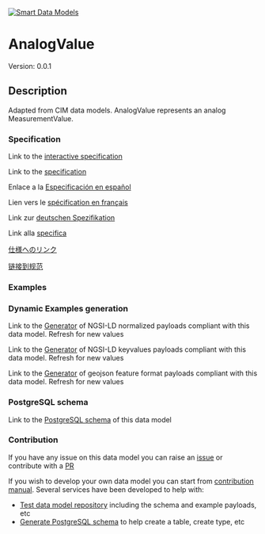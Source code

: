 [![Smart Data Models](https://smartdatamodels.org/wp-content/uploads/2022/01/SmartDataModels_logo.png "Logo")](https://smartdatamodels.org)
# AnalogValue
Version: 0.0.1

## Description 

Adapted from CIM data models. AnalogValue represents an analog MeasurementValue.
### Specification

Link to the [interactive specification](https://swagger.lab.fiware.org/?url=https://smart-data-models.github.io/dataModel.EnergyCIM/AnalogValue/swagger.yaml)

Link to the [specification](https://github.com/smart-data-models/dataModel.EnergyCIM/blob/master/AnalogValue/doc/spec.md)

Enlace a la [Especificación en español](https://github.com/smart-data-models/dataModel.EnergyCIM/blob/master/AnalogValue/doc/spec_ES.md)

Lien vers le [spécification en français](https://github.com/smart-data-models/dataModel.EnergyCIM/blob/master/AnalogValue/doc/spec_FR.md)

Link zur [deutschen Spezifikation](https://github.com/smart-data-models/dataModel.EnergyCIM/blob/master/AnalogValue/doc/spec_DE.md)

Link alla [specifica](https://github.com/smart-data-models/dataModel.EnergyCIM/blob/master/AnalogValue/doc/spec_IT.md)

[仕様へのリンク](https://github.com/smart-data-models/dataModel.EnergyCIM/blob/master/AnalogValue/doc/spec_JA.md)

[链接到规范](https://github.com/smart-data-models/dataModel.EnergyCIM/blob/master/AnalogValue/doc/spec_ZH.md)
### Examples
### Dynamic Examples generation

Link to the [Generator](https://smartdatamodels.org/extra/ngsi-ld_generator.php?schemaUrl=https://raw.githubusercontent.com/smart-data-models/dataModel.EnergyCIM/master/AnalogValue/schema.json&email=info@smartdatamodels.org) of NGSI-LD normalized payloads compliant with this data model. Refresh for new values

Link to the [Generator](https://smartdatamodels.org/extra/ngsi-ld_generator_keyvalues.php?schemaUrl=https://raw.githubusercontent.com/smart-data-models/dataModel.EnergyCIM/master/AnalogValue/schema.json&email=info@smartdatamodels.org) of NGSI-LD keyvalues payloads compliant with this data model. Refresh for new values

Link to the [Generator](https://smartdatamodels.org/extra/geojson_features_generator.php?schemaUrl=https://raw.githubusercontent.com/smart-data-models/dataModel.EnergyCIM/master/AnalogValue/schema.json&email=info@smartdatamodels.org) of geojson feature format payloads compliant with this data model. Refresh for new values
### PostgreSQL schema

Link to the [PostgreSQL schema](https://github.com/smart-data-models/dataModel.EnergyCIM/blob/master/AnalogValue/schema.sql) of this data model
### Contribution

 If you have any issue on this data model you can raise an [issue](https://github.com/smart-data-models/dataModel.EnergyCIM/issues)  or contribute with a [PR](https://github.com/smart-data-models/dataModel.EnergyCIM/pulls)

 If you wish to develop your own data model you can start from [contribution manual](https://bit.ly/contribution_manual). Several services have been developed to help with: 
 - [Test data model repository](https://smartdatamodels.org/index.php/data-models-contribution-api/) including the schema and example payloads, etc
 - [Generate PostgreSQL schema](https://smartdatamodels.org/index.php/sql-service/) to help create a table, create type, etc